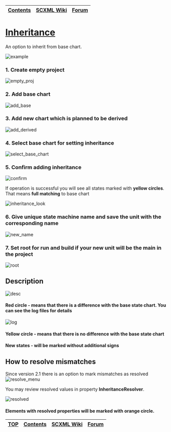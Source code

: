 <a name="top-anchor"/>

| [Contents](../README.md#table-of-contents) | [SCXML Wiki](https://alexzhornyak.github.io/SCXML-tutorial/) | [Forum](https://github.com/alexzhornyak/ScxmlEditor-Tutorial/discussions) |
|---|---|---|

# [Inheritance](https://alexzhornyak.github.io/SCXML-tutorial/Doc/Inheritance_SCXML.html)

An option to inherit from base chart.

![example](../Images/Inheritance_TV_example.gif)

### 1. Create empty project
![empty_proj](../Images/Inheritance_empty_proj.png)

### 2. Add base chart
![add_base](../Images/Inheritance_add_base.png)

### 3. Add new chart which is planned to be derived
![add_derived](../Images/Inheritance_add_derived.png)

### 4. Select base chart for setting inheritance
![select_base_chart](../Images/Inheritance_select_base.png)

### 5. Confirm adding inheritance
![confirm](../Images/Inheritance_confirm.png)

If operation is successful you will see all states marked with **yellow circles**. That means **full matching** to base chart

![inheritance_look](../Images/Inheritance_inherited_look.png)

### 6. Give unique state machine name and save the unit with the corresponding name
![new_name](../Images/Inheritance_new_state_machine_name.png)

### 7. Set root for run and build if your new unit will be the main in the project
![root](../Images/Inheritance_root_for_run.png)

## Description
![desc](../Images/Inheritance_match.png)

#### Red circle - means that there is a difference with the base state chart. You can see the log files for details
![log](../Images/Inheritance_log.png)

#### Yellow circle - means that there is no difference with the base state chart

#### New states - will be marked without additional signs

## How to resolve mismatches
Since version 2.1 there is an option to mark mismatches as resolved
![resolve_menu](../Images/Inheritance_resolve.png)

You may review resolved values in property **InheritanceResolver**. 

![resolved](../Images/Inheritance_resolved_circle.png)

#### Elements with resolved properties will be marked with orange circle.

| [TOP](#top-anchor) | [Contents](../README.md#table-of-contents) | [SCXML Wiki](https://alexzhornyak.github.io/SCXML-tutorial/) | [Forum](https://github.com/alexzhornyak/ScxmlEditor-Tutorial/discussions) |
|---|---|---|---|
